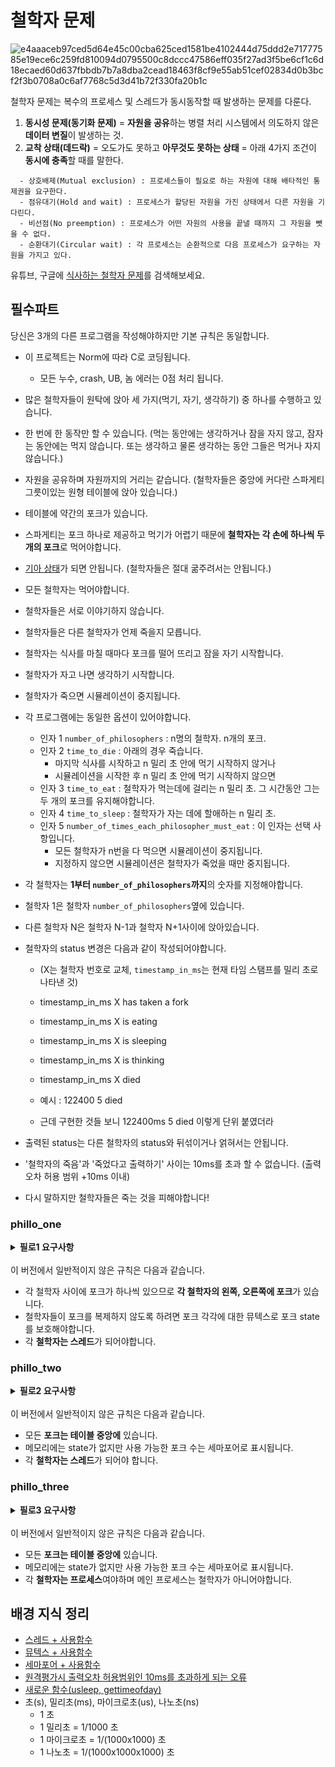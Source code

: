 # 철학자 문제

![e4aaaceb97ced5d64e45c00cba625ced1581be4102444d75ddd2e71777585e19ece6c259fd810094d0795500c8dccc47586eff035f27ad3f5be6cf1c6d18ecaed60d637fbbdb7b7a8dba2cead18463f8cf9e55ab51cef02834d0b3bcf2f3b0708a0c6af7768c5d3d41b72f330fa20b1c](https://user-images.githubusercontent.com/53321189/105286724-38edeb00-5bfa-11eb-9012-8da0f629b870.png)


철학자 문제는 복수의 프로세스 및 스레드가 동시동작할 때 발생하는 문제를 다룬다. <br>

  1) **동시성 문제(동기화 문제)** = **자원을 공유**하는 병렬 처리 시스템에서 의도하지 않은 **데이터 변질**이 발생하는 것.<br>
  2) **교착 상태(데드락)** = 오도가도 못하고 **아무것도 못하는 상태** = 아래 4가지 조건이 **동시에 충족**할 때를 말한다.<br>
  
  ~~~
    - 상호배제(Mutual exclusion) : 프로세스들이 필요로 하는 자원에 대해 배타적인 통제권을 요구한다.
    - 점유대기(Hold and wait) : 프로세스가 할당된 자원을 가진 상태에서 다른 자원을 기다린다.
    - 비선점(No preemption) : 프로세스가 어떤 자원의 사용을 끝낼 때까지 그 자원을 뺏을 수 없다.
    - 순환대기(Circular wait) : 각 프로세스는 순환적으로 다음 프로세스가 요구하는 자원을 가지고 있다.
  ~~~
  
유튜브, 구글에 [식사하는 철학자 문제](https://ko.wikipedia.org/wiki/식사하는_철학자들_문제)를 검색해보세요.

## 필수파트

당신은 3개의 다른 프로그램을 작성해야하지만 기본 규칙은 동일합니다.

- 이 프로젝트는 Norm에 따라 C로 코딩됩니다.
  - 모든 누수, crash, UB, 놈 에러는 0점 처리 됩니다.
- 많은 철학자들이 원탁에 앉아 세 가지(먹기, 자기, 생각하기) 중 하나를 수행하고 있습니다.
- 한 번에 한 동작만 할 수 있습니다. (먹는 동안에는 생각하거나 잠을 자지 않고, 잠자는 동안에는 먹지 않습니다. 또는 생각하고 물론 생각하는 동안 그들은 먹거나 자지 않습니다.)
- 자원을 공유하며 자원까지의 거리는 같습니다. (철학자들은 중앙에 커다란 스파게티 그릇이있는 원형 테이블에 앉아 있습니다.)
- 테이블에 약간의 포크가 있습니다.
- 스파게티는 포크 하나로 제공하고 먹기가 어렵기 때문에 **철학자는 각 손에 하나씩 두 개의 포크**로 먹어야합니다.
- [기아 상태](https://ko.wikipedia.org/wiki/기아_상태)가 되면 안됩니다. (철학자들은 절대 굶주려서는 안됩니다.)
- 모든 철학자는 먹어야합니다.
- 철학자들은 서로 이야기하지 않습니다. 
- 철학자들은 다른 철학자가 언제 죽을지 모릅니다.
- 철학자는 식사를 마칠 때마다 포크를 떨어 뜨리고 잠을 자기 시작합니다.
- 철학자가 자고 나면 생각하기 시작합니다.
- 철학자가 죽으면 시뮬레이션이 중지됩니다.
- 각 프로그램에는 동일한 옵션이 있어야합니다.
  - 인자 1 `number_of_philosophers` : n명의 철학자. n개의 포크.
  - 인자 2 `time_to_die` : 아래의 경우 죽습니다.
    - 마지막 식사를 시작하고 n 밀리 초 안에 먹기 시작하지 않거나
    - 시뮬레이션을 시작한 후 n 밀리 초 안에 먹기 시작하지 않으면
  - 인자 3 `time_to_eat` : 철학자가 먹는데에 걸리는 n 밀리 초. 그 시간동안 그는 두 개의 포크를 유지해야합니다.
  - 인자 4 `time_to_sleep` : 철학자가 자는 데에 할애하는 n 밀리 초.
  - 인자 5 `number_of_times_each_philosopher_must_eat` : 이 인자는 선택 사항입니다.
    - 모든 철학자가 n번을 다 먹으면 시뮬레이션이 중지됩니다.
    - 지정하지 않으면 시뮬레이션은 철학자가 죽었을 때만 중지됩니다.
- 각 철학자는 **1부터 `number_of_philosophers`까지**의 숫자를 지정해야합니다.
- 철학자 1은 철학자 `number_of_philosophers`옆에 있습니다.
- 다른 철학자 N은 철학자 N-1과 철학자 N+1사이에 앉아있습니다.
- 철학자의 status 변경은 다음과 같이 작성되어야합니다.
  - (X는 철학자 번호로 교체, `timestamp_in_ms`는 현재 타임 스탬프를 밀리 초로 나타낸 것)

  - timestamp_in_ms X has taken a fork
  - timestamp_in_ms X is eating
  - timestamp_in_ms X is sleeping
  - timestamp_in_ms X is thinking
  - timestamp_in_ms X died
  
  - 예시 : 122400 5 died
  - 근데 구현한 것들 보니 122400ms 5 died 이렇게 단위 붙였더라
  
- 출력된 status는 다른 철학자의 status와 뒤섞이거나 얽혀서는 안됩니다.
- '철학자의 죽음'과 '죽었다고 출력하기' 사이는 10ms를 초과 할 수 없습니다. (출력 오차 허용 범위 +10ms 이내)
- 다시 말하지만 철학자들은 죽는 것을 피해야합니다!

### phillo_one

<details>
<summary> <b> 필로1 요구사항 </b> </summary>
<div markdown="1">
  
- Makefile
- 제출 파일: phillo_one/ 폴더
- 들어올 인자 :
  - number_of_philosophers
  - time_to_die
  - time_to_eat
  - time_to_sleep
  - [number_of_times_each_philosopher_must_eat]
- external 함수 :
  - memset
  - malloc
  - free
  - write
  - usleep
  - gettimeofday
  - pthread_create
  - pthread_detach
  - pthread_join
  - pthread_mutex_init
  - pthread_mutex_destroy
  - pthread_mutex_lock
  - pthread_mutex_unlock
- libft 쓰지 말기
- 내용: 스레드, 뮤텍스 쓰는 철학자 

</div>
</details> <br>
이 버전에서 일반적이지 않은 규칙은 다음과 같습니다.

- 각 철학자 사이에 포크가 하나씩 있으므로 **각 철학자의 왼쪽, 오른쪽에 포크**가 있습니다.
- 철학자들이 포크를 복제하지 않도록 하려면 포크 각각에 대한 뮤텍스로 포크 state를 보호해야합니다.
- 각 **철학자는 스레드**가 되어야합니다.


### phillo_two

  <details>
  <summary> <b> 필로2 요구사항 </b>  </summary>
  <div markdown="1">
  
- Makefile
- 제출 파일: phillo_two/ 폴더
- 들어올 인자 :
  - number_of_philosophers
  - time_to_die
  - time_to_eat
  - time_to_sleep
  - [number_of_times_each_philosopher_must_eat]
- external 함수 :
  - memset
  - malloc
  - free
  - write
  - usleep
  - gettimeofday
  - pthread_create
  - pthread_detach
  - pthread_join
  - sem_open
  - sem_close 
  - sem_post
  - sem_wait
  - sem_unlink
- libft 쓰지 말기
- 내용: 스레드, 세마포어 쓰는 철학자

</div>
</details> <br>
이 버전에서 일반적이지 않은 규칙은 다음과 같습니다.

- 모든 **포크는 테이블 중앙에** 있습니다.
- 메모리에는 state가 없지만 사용 가능한 포크 수는 세마포어로 표시됩니다.
- 각 **철학자는 스레드**가 되어야 합니다.


### phillo_three

<details>
<summary> <b> 필로3 요구사항 </b>  </summary>
<div markdown="1">
  
- Makefile
- 제출 파일: phillo_three/ 폴더
- 들어올 인자 :
  - number_of_philosophers
  - time_to_die
  - time_to_eat
  - time_to_sleep
  - [number_of_times_each_philosopher_must_eat]
- external 함수 : 
  - memset
  - malloc
  - free
  - write
  - fork
  - kill
  - exit
  - usleep
  - waitpid
  - gettimeofday
  - pthread_create
  - pthread_detach
  - pthread_join
  - sem_open
  - sem_close
  - sem_post
  - sem_wait
  - sem_unlink
- libft 쓰지 말기
- 내용: 프로세스들, 세마포어 쓰는 철학자

</div>
</details> <br>
이 버전에서 일반적이지 않은 규칙은 다음과 같습니다.

- 모든 **포크는 테이블 중앙에** 있습니다.
- 메모리에는 state가 없지만 사용 가능한 포크 수는 세마포어로 표시됩니다.
- 각 **철학자는 프로세스**여야하며 메인 프로세스는 철학자가 아니어야합니다.

## 배경 지식 정리
- [스레드 + 사용함수](pthread.md) 
- [뮤텍스 + 사용함수](mutex.md)
- [세마포어 + 사용함수](semaphore.md)
- [원격평가시 출력오차 허용범위인 10ms를 초과하게 되는 오류](스레드대기.md)
- [새로운 함수(usleep, gettimeofday)](usleep_gettimeofday.md)
- 초(s), 밀리초(ms), 마이크로초(us), 나노초(ns)
  - 1 초
  - 1 밀리초 = 1/1000 초
  - 1 마이크로초 = 1/(1000x1000) 초
  - 1 나노초 = 1/(1000x1000x1000) 초
